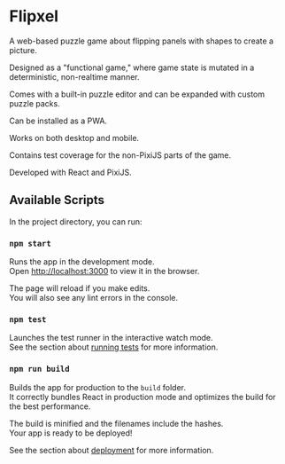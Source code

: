 # Flipxel

A web-based puzzle game about flipping panels with shapes to create a picture.

Designed as a "functional game," where game state is mutated in a deterministic, non-realtime manner.

Comes with a built-in puzzle editor and can be expanded with custom puzzle packs.

Can be installed as a PWA.

Works on both desktop and mobile.

Contains test coverage for the non-PixiJS parts of the game.

Developed with React and PixiJS.

## Available Scripts

In the project directory, you can run:

### `npm start`

Runs the app in the development mode.\
Open [http://localhost:3000](http://localhost:3000) to view it in the browser.

The page will reload if you make edits.\
You will also see any lint errors in the console.

### `npm test`

Launches the test runner in the interactive watch mode.\
See the section about [running tests](https://facebook.github.io/create-react-app/docs/running-tests) for more information.

### `npm run build`

Builds the app for production to the `build` folder.\
It correctly bundles React in production mode and optimizes the build for the best performance.

The build is minified and the filenames include the hashes.\
Your app is ready to be deployed!

See the section about [deployment](https://facebook.github.io/create-react-app/docs/deployment) for more information.